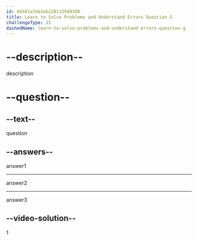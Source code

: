 ```yaml
---
id: 66581a7eb1eb228115949300
title: Learn to Solve Problems and Understand Errors Question G
challengeType: 15
dashedName: learn-to-solve-problems-and-understand-errors-question-g
---
```


# --description--

description

# --question-- 
## --text--

question

## --answers--

answer1

---

answer2

---

answer3


## --video-solution--

1
